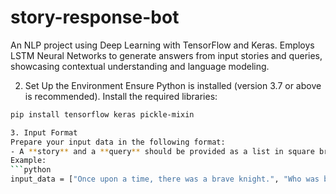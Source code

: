 # story-response-bot
An NLP project using Deep Learning with TensorFlow and Keras. Employs LSTM Neural Networks to generate answers from input stories and queries, showcasing contextual understanding and language modeling.

2. Set Up the Environment
Ensure Python is installed (version 3.7 or above is recommended). Install the required libraries:
```bash
pip install tensorflow keras pickle-mixin

3. Input Format
Prepare your input data in the following format:
- A **story** and a **query** should be provided as a list in square brackets, separated by a comma.  
Example:
```python
input_data = ["Once upon a time, there was a brave knight.", "Who was brave?"]
```
